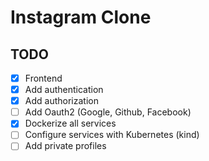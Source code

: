 # Instagram Clone

## TODO
- [x] Frontend
- [x] Add authentication
- [x] Add authorization
- [ ] Add Oauth2 (Google, Github, Facebook)
- [x] Dockerize all services
- [ ] Configure services with Kubernetes (kind)
- [ ] Add private profiles
